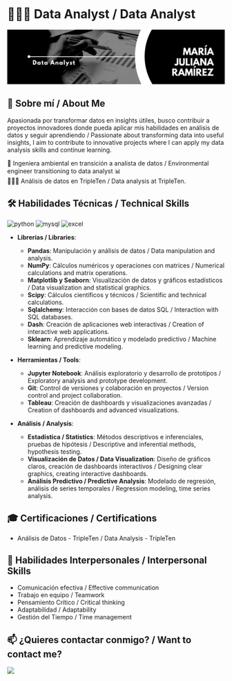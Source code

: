 # 👩🏻‍💻 Data Analyst / Data Analyst

<div id="header" align="center">
  <img decoding="async" src="Black & White Modern Minimalist Data Analyst LinkedIn Banner.png" width="800"/>
</div>

## 🌟 Sobre mí / About Me
Apasionada por transformar datos en insights útiles, busco contribuir a proyectos innovadores donde pueda aplicar mis habilidades en análisis de datos y seguir aprendiendo / Passionate about transforming data into useful insights, I aim to contribute to innovative projects where I can apply my data analysis skills and continue learning.

🌱 Ingeniera ambiental en transición a analista de datos / Environmental engineer transitioning to data analyst 📊  
👩🏼‍💻 Análisis de datos en TripleTen / Data analysis at TripleTen.

## 🛠️ Habilidades Técnicas / Technical Skills
<div id="header" align="left">
    <img decoding="async" src="https://img.shields.io/badge/Python-3776AB?style=for-the-badge&logo=python&logoColor=white" alt="python"/>
  </a>
    <img decoding="async" src="https://img.shields.io/badge/MySQL-6DB33F?style=for-the-badge&logo=mysql&logoColor=white" alt="mysql"/>
  </a>
 <img decoding="async" src="https://img.shields.io/badge/Microsoft_Excel-217346?style=for-the-badge&logo=microsoft-excel&logoColor=white" alt="excel"/>
  </a>
</div>

- **Librerías / Libraries**:
  - **Pandas**: Manipulación y análisis de datos / Data manipulation and analysis.
  - **NumPy**: Cálculos numéricos y operaciones con matrices / Numerical calculations and matrix operations.
  - **Matplotlib y Seaborn**: Visualización de datos y gráficos estadísticos / Data visualization and statistical graphics.
  - **Scipy**: Cálculos científicos y técnicos / Scientific and technical calculations.
  - **Sqlalchemy**: Interacción con bases de datos SQL / Interaction with SQL databases.
  - **Dash**: Creación de aplicaciones web interactivas / Creation of interactive web applications.
  - **Sklearn**: Aprendizaje automático y modelado predictivo / Machine learning and predictive modeling.

- **Herramientas / Tools**:
  - **Jupyter Notebook**: Análisis exploratorio y desarrollo de prototipos / Exploratory analysis and prototype development.
  - **Git**: Control de versiones y colaboración en proyectos / Version control and project collaboration.
  - **Tableau**: Creación de dashboards y visualizaciones avanzadas / Creation of dashboards and advanced visualizations.

- **Análisis / Analysis**:
  - **Estadística / Statistics**: Métodos descriptivos e inferenciales, pruebas de hipótesis / Descriptive and inferential methods, hypothesis testing.
  - **Visualización de Datos / Data Visualization**: Diseño de gráficos claros, creación de dashboards interactivos / Designing clear graphics, creating interactive dashboards.
  - **Análisis Predictivo / Predictive Analysis**: Modelado de regresión, análisis de series temporales / Regression modeling, time series analysis.

## 🎓 Certificaciones / Certifications
- Análisis de Datos - TripleTen / Data Analysis - TripleTen

## 🤝 Habilidades Interpersonales / Interpersonal Skills
- Comunicación efectiva / Effective communication
- Trabajo en equipo / Teamwork
- Pensamiento Crítico / Critical thinking
- Adaptabilidad / Adaptability
- Gestión del Tiempo / Time management

## 📫 ¿Quieres contactar conmigo? / Want to contact me?
[![](https://img.shields.io/badge/LinkedIn-0077B5?style=for-the-badge&logo=linkedin&logoColor=white)](https://www.linkedin.com/in/maria-juliana-ramirez-zuluaga/)
